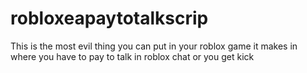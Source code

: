 # robloxeapaytotalkscrip
This is the most evil thing you can put in your roblox game it makes in where you have to pay to talk in roblox chat or you get kick 
